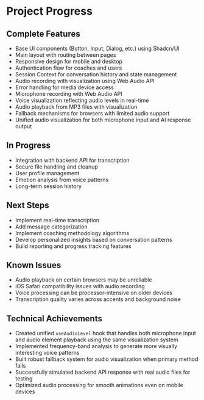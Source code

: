 # Project Progress

## Complete Features
- Base UI components (Button, Input, Dialog, etc.) using Shadcn/UI
- Main layout with routing between pages
- Responsive design for mobile and desktop
- Authentication flow for coaches and users
- Session Context for conversation history and state management
- Audio recording with visualization using Web Audio API
- Error handling for media device access
- Microphone recording with Web Audio API
- Voice visualization reflecting audio levels in real-time
- Audio playback from MP3 files with visualization
- Fallback mechanisms for browsers with limited audio support
- Unified audio visualization for both microphone input and AI response output

## In Progress
- Integration with backend API for transcription
- Secure file handling and cleanup
- User profile management
- Emotion analysis from voice patterns
- Long-term session history

## Next Steps
- Implement real-time transcription
- Add message categorization
- Implement coaching methodology algorithms
- Develop personalized insights based on conversation patterns
- Build reporting and progress tracking features

## Known Issues
- Audio playback on certain browsers may be unreliable
- iOS Safari compatibility issues with audio recording
- Voice processing can be processor-intensive on older devices
- Transcription quality varies across accents and background noise

## Technical Achievements
- Created unified `useAudioLevel` hook that handles both microphone input and audio element playback using the same visualization system
- Implemented frequency-band analysis to generate more visually interesting voice patterns
- Built robust fallback system for audio visualization when primary method fails
- Successfully simulated backend API response with real audio files for testing
- Optimized audio processing for smooth animations even on mobile devices
